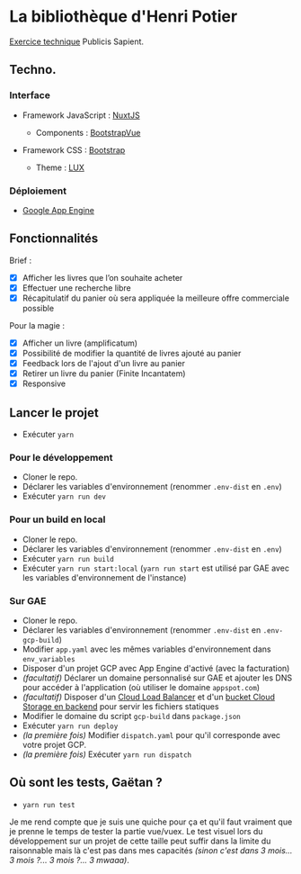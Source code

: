 # La bibliothèque d'Henri Potier

[Exercice technique](https://github.com/xebia-france/recruitment-tests/blob/master/ExerciceFront.md) Publicis Sapient.

## Techno.

### Interface

- Framework JavaScript : [NuxtJS](https://nuxtjs.org/)

  - Components : [BootstrapVue](https://bootstrap-vue.org/)

- Framework CSS : [Bootstrap](https://getbootstrap.com/)

  - Theme : [LUX](https://bootswatch.com/lux/)

### Déploiement

- [Google App Engine](https://cloud.google.com/appengine?hl=en)
## Fonctionnalités

Brief :

  - [x] Afficher les livres que l’on souhaite acheter
  - [x] Effectuer une recherche libre
  - [x] Récapitulatif du panier où sera appliquée la meilleure offre commerciale possible

Pour la magie :

  - [x] Afficher un livre (amplificatum)
  - [x] Possibilité de modifier la quantité de livres ajouté au panier
  - [x] Feedback lors de l'ajout d'un livre au panier
  - [x] Retirer un livre du panier (Finite Incantatem)
  - [x] Responsive

## Lancer le projet

- Exécuter `yarn`

### Pour le développement

- Cloner le repo.
- Déclarer les variables d'environnement (renommer `.env-dist` en `.env`)
- Exécuter `yarn run dev`

### Pour un build en local

- Cloner le repo.
- Déclarer les variables d'environnement (renommer `.env-dist` en `.env`)
- Exécuter `yarn run build`
- Exécuter `yarn run start:local` (`yarn run start` est utilisé par GAE avec les variables d'environnement de l'instance)

### Sur GAE

- Cloner le repo.
- Déclarer les variables d'environnement (renommer `.env-dist` en `.env-gcp-build`)
- Modifier `app.yaml` avec les mêmes variables d'environnement dans `env_variables`
- Disposer d'un projet GCP avec App Engine d'activé (avec la facturation)
- *(facultatif)* Déclarer un domaine personnalisé sur GAE et ajouter les DNS pour accéder à l'application (où utiliser le domaine `appspot.com`)
- *(facultatif)* Disposer d'un [Cloud Load Balancer](https://cloud.google.com/load-balancing?hl=en) et d'un [bucket Cloud Storage en backend](https://cloud.google.com/load-balancing/docs/https/ext-load-balancer-backend-buckets?hl=en) pour servir les fichiers statiques
- Modifier le domaine du script `gcp-build` dans `package.json`
- Exécuter `yarn run deploy`
- *(la première fois)* Modifier `dispatch.yaml` pour qu'il corresponde avec votre projet GCP.
- *(la première fois)* Exécuter `yarn run dispatch`

## Où sont les tests, Gaëtan ?

- `yarn run test`

Je me rend compte que je suis une quiche pour ça et qu'il faut vraiment que je prenne le temps de tester la partie vue/vuex. Le test visuel lors du développement sur un projet de cette taille peut suffir dans la limite du raisonnable mais là c'est pas dans mes capacités *(sinon c'est dans 3 mois... 3 mois ?... 3 mois ?... 3 mwaaa)*.
